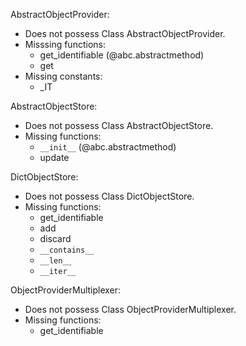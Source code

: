 AbstractObjectProvider:
- Does not possess Class AbstractObjectProvider.
- Misssing functions:
  - get_identifiable (@abc.abstractmethod)
  - get
- Missing constants:
  - _IT

AbstractObjectStore:
- Does not possess Class AbstractObjectStore.
- Missing functions:
  - `__init__` (@abc.abstractmethod)
  - update

DictObjectStore:
- Does not possess Class DictObjectStore.
- Missing functions:
  - get_identifiable
  - add
  - discard
  - `__contains__`
  - `__len__` 
  - `__iter__`

ObjectProviderMultiplexer:
- Does not possess Class ObjectProviderMultiplexer.
- Missing functions:
  - get_identifiable 